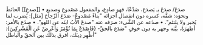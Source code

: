 صدَعَ/ صدَعَ بـ يَصدَع، صَدْعًا، فهو صادِع، والمفعول مَصْدوع وصديع
• [[صدع]] الحائطَ ونحوَه: شقَّه، كسره دون انفصال أجزائه "بناءٌ مَصْدوعٌ- صَدَع الزّجاجَ [مثل]: يُضرب لما يُجبر ولا يلتئم".
• ‌صدَعه عن الشَّيء: صرَفه عنه "صدعَ الأبُ ابنَه عن اللهو".
• صدَع بالأمر: أظهرَهُ، بيَّنه وجهر به دون خوفٍ "صَدَع بالحقِّ- {فَاصْدَعْ بِمَا تُؤْمَرُ وَأَعْرِضْ عَنِ الْمُشْرِكِينَ}: أظْهِر دِينَك، افرق بذلك بين الحقّ والباطل"